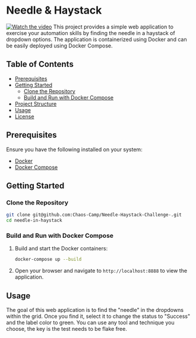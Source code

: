# Needle & Haystack

[![Watch the video](https://img.youtube.com/vi/hOF3COhAol4/maxresdefault.jpg)](https://www.youtube.com/watch?v=hOF3COhAol4)
This project provides a simple web application to exercise your automation skills by finding the needle in a haystack of dropdown options. The application is containerized using Docker and can be easily deployed using Docker Compose.

## Table of Contents

- [Prerequisites](#prerequisites)
- [Getting Started](#getting-started)
  - [Clone the Repository](#clone-the-repository)
  - [Build and Run with Docker Compose](#build-and-run-with-docker-compose)
- [Project Structure](#project-structure)
- [Usage](#usage)
- [License](#license)

## Prerequisites

Ensure you have the following installed on your system:

- [Docker](https://www.docker.com/get-started)
- [Docker Compose](https://docs.docker.com/compose/install/)

## Getting Started

### Clone the Repository

```sh
git clone git@github.com:Chaos-Camp/Needle-Haystack-Challenge-.git
cd needle-in-haystack
```

### Build and Run with Docker Compose

1. Build and start the Docker containers:

    ```sh
    docker-compose up --build
    ```

2. Open your browser and navigate to `http://localhost:8888` to view the application.


## Usage

The goal of this web application is to find the "needle" in the dropdowns within the grid. Once you find it, select it to change the status to "Success" and the label color to green. You can use any tool and technique you choose, the key is the test needs to be flake free.

